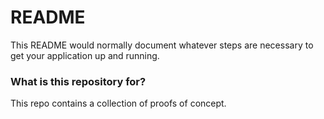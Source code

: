# README #

This README would normally document whatever steps are necessary to get your application up and running.

### What is this repository for? ###

This repo contains a collection of proofs of concept.